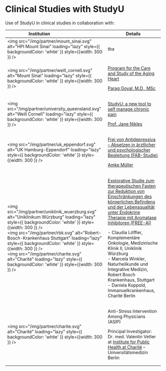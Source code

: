 # Clinical Studies with StudyU

Use of StudyU in clinical studies in collaboration with:

| Institution        <img width="100rem" />                                                                                    | Details                                                                                                                                                                                                                        |
|------------------------------------------------------------------------------------------------------------------------------|--------------------------------------------------------------------------------------------------------------------------------------------------------------------------------------------------------------------------------|
| <img src="/img/partner/mount_sinai.svg" alt="HPI Mount Sinai" loading="lazy" style={{ backgroundColor: 'white' }} style={{width: 300 }} />         | tba                                                                                                                                                                                                                            |
| <img src="/img/partner/weill_cornell.svg" alt="Mount Sinai" loading="lazy" style={{ backgroundColor: 'white' }} style={{width: 300 }} />           | <p><a href="https://goyallab.weill.cornell.edu">Program for the Care and Study of the Aging Heart</a></p><p><a href="https://weillcornell.org/parag-goyal-md-msc">Parag Goyal, M.D., MSc</a></p> |
| <img src="/img/partner/university_queensland.svg" alt="Weill Cornell" loading="lazy" style={{ backgroundColor: 'white' }} style={{width: 300 }} /> | <p><a href="https://recover.centre.uq.edu.au/studyu-new-tool-self-manage-chronic-pain">StudyU: a new tool to self manage chronic pain</a></p><p><a href="https://researchers.uq.edu.au/researcher/555">Prof. Jane Nikles</a></p> |
| <img src="/img/partner/uk_eppendorf.svg" alt="UK Hamburg-Eppendorf" loading="lazy" style={{ backgroundColor: 'white' }} style={{width: 300 }} />   | <p><a href="https://phea-studie.de/FAB">Frei von Antidepressiva – Absetzen in ärztlicher und psychologischer Begleitung (FAB-Studie)</a></p><p>[Amke Müller](https://www.hsu-hh.de/klinpsych/team)</p> |
| <img src="/img/partner/uniklinik_wuerzburg.svg" alt="Uniklinikum Würzburg" loading="lazy" style={{ backgroundColor: 'white' }} style={{width: 300 }} /><br /><img src="/img/partner/rbk.svg" alt="Robert-Bosch-Krankenhaus Stuttgart" loading="lazy" style={{ backgroundColor: 'white' }} style={{width: 300 }} /><br /><img src="/img/partner/charite.svg" alt="Charité" loading="lazy" style={{ backgroundColor: 'white' }} style={{width: 300 }} />  | <p><a href="https://www.med.uni-wuerzburg.de/fileadmin/0300-ccc/user_upload/x_DOWNLOADS/Supportive_Angebote/Fasten_CCC_web.pdf">Explorative Studie zum therapeutischen Fasten zur Reduktion von Einschränkungen des körperlichen Befindens und der Lebensqualität unter Endokrine Therapie mit Aromatase Inhibitoren (FREE-AI)</a></p><p>- Claudia Löffler, Komplementäre Onkologie, Medizinische Klinik II, Uniklinik Würzburg<br />- Marcela Winkler, Naturheilkunde und Integrative Medizin, Robert Bosch Krankenhaus, Stuttgart<br />- Daniela Koppold, Immanuelkrankenhaus, Charité Berlin</p> |
| <img src="/img/partner/charite.svg" alt="Charité" loading="lazy" style={{ backgroundColor: 'white' }} style={{width: 300 }} />   | <p>Anti-Stress Intervention Among Physicians (ASIP)</p> <p>Principal Investigator: Dr. med. Valentin Vetter at [Institute for Public Health at Charité](https://iph.charite.de/en/) – Universitätsmedizin Berlin</p> |

